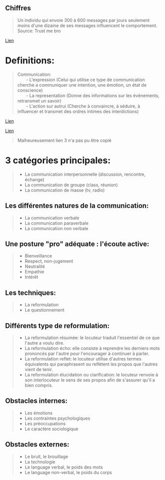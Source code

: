 ## Chiffres
>Un individu qui envoie 300 à 600 messages par jours seulement moins d'une dizaine de ses messages influencent le comportement.
<br>Source: Trust me bro

[Lien](www.communicationorale.com/les-differentes-approches-de-la-communication-orale/palo-alto/)

# Definitions:
>Communication:
		<br>&nbsp;&nbsp;&nbsp;&nbsp;&nbsp;&nbsp;
		- L'expression (Celui qui utilise ce type de communication cherche a communiquer une intention, une émotion, un état de conscience)
		<br>&nbsp;&nbsp;&nbsp;&nbsp;&nbsp;&nbsp;
		- La representation (Donne des informations sur les événements, retransmet un savoir)
		<br>&nbsp;&nbsp;&nbsp;&nbsp;&nbsp;&nbsp;
		- L'action sur autrui (Cherche à convaincre, à séduire, à influencer et transmet des ordres intimes des interdictions)

[Lien](www.persee.fr/doc/colan_0336-1500_1992_num_94_1_2388)

[Lien](www.cairn.info/sociologie-de-la-communication-et-desmedias--9782200278274-page-95.htm)

>Malheureusement lien 3 n'a pas pu être copié

# 3 catégories principales:

>- La communication interpersonnelle (discussion, rencontre, échange)
>- La communication de groupe (class, réunion)
>- La communication de masse (tv, radio)

## Les différentes natures de la communication:

>- La communication verbale
>- La communication paraverbale
>- La communication non verbale

## Une posture "pro" adéquate : l'écoute active:

>- Bienveillance
>- Respect, non-jugement
>- Neutralité
>- Empathie
>- Intérêt

## Les techniques:

>- La reformulation
>- Le questionnement

## Différents type de reformulation:

>- La reformulation résumée: le locuteur traduit l'essentiel de ce que l'autre a voulu dire.
>- La reformulation écho: elle consiste à reprendre les derniers mots prononcés par l'autre pour l'encourager à continuer à parler.
>- La reformulation reflet: le locuteur utilise d'autres termes équivalents qui paraphrasent ou reflètent les propos que l'autres vient de tenir.
>- La reformulation élucidation ou clarification: le locuteur renvoie à son interlocuteur le sens de ses propos afin de s'assurer qu'il a bien compris.

## Obstacles internes:

>- Les émotions
>- Les contraintes psychologiques
>- Les préoccupations
>- Le caractère sociologique

## Obstacles externes:

>- Le bruit, le brouillage
>- La technologie
>- Le language verbal, le poids des mots
>- Le language non-verbal, le poids du corps

